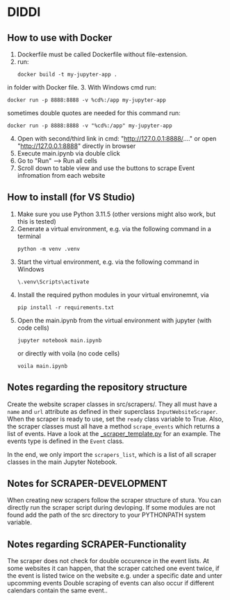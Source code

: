 # DIDDI
## How to use with Docker
1. Dockerfile must be called Dockerfile without file-extension.
2. run:
   ```
   docker build -t my-jupyter-app .
   ```
in folder with Docker file.
3. With Windows cmd run:
   ```
   docker run -p 8888:8888 -v %cd%:/app my-jupyter-app
   ```
sometimes double quotes are needed for this command run:
   ```
   docker run -p 8888:8888 -v "%cd%:/app" my-jupyter-app
   ```
4. Open with second/third link in cmd: "http://127.0.0.1:8888/...." or open "http://127.0.0.1:8888" directly in browser 
5. Execute main.ipynb via double click
6. Go to "Run" --> Run all cells
7. Scroll down to table view and use the buttons to scrape Event infromation from each website


## How to install (for VS Studio)

1. Make sure you use Python 3.11.5 (other versions might also work, but this is tested)
2. Generate a virtual environment, e.g. via the following command in a terminal
   ```
   python -m venv .venv
   ```
3. Start the virtual environment, e.g. via the following command in Windows
   ```
   \.venv\Scripts\activate
   ```
4. Install the required python modules in your virtual environemnt, via
   ```
   pip install -r requirements.txt
   ```
5. Open the main.ipynb from the virtual environment with jupyter (with code cells)
   ```
   jupyter notebook main.ipynb
   ```
   or directly with voila (no code cells)
   ```
   voila main.ipynb
   ```

## Notes regarding the repository structure
Create the website scraper classes in src/scrapers/. They all must have a ```name``` and ```url``` attribute as defined in their
superclass ```InputWebsiteScraper```. When the scraper is ready to use, set the ```ready``` class variable to True.
Also, the scraper classes must all have a method ```scrape_events``` which returns a list of events. Have a look at the [_scraper_template.py](/src/scrapers/_scraper_template.py) for an example.
The events type is defined in the ```Event``` class.

In the end, we only import the ```scrapers_list```, which is a list of all scraper classes in the main Jupyter Notebook.

## Notes for SCRAPER-DEVELOPMENT
When creating new scrapers follow the scraper structure of stura. You can directly run the scraper script during devloping. If some modules are not found add the path of the src directory to your PYTHONPATH system variable.

## Notes regarding SCRAPER-Functionality
The scraper does not check for double occurence in the event lists. At some websites it can happen, that the scraper catched one event twice, if the event is listed twice on the website e.g. under a specific date and unter upcomming events
Double scraping of events can also occur if different calendars contain the same event..